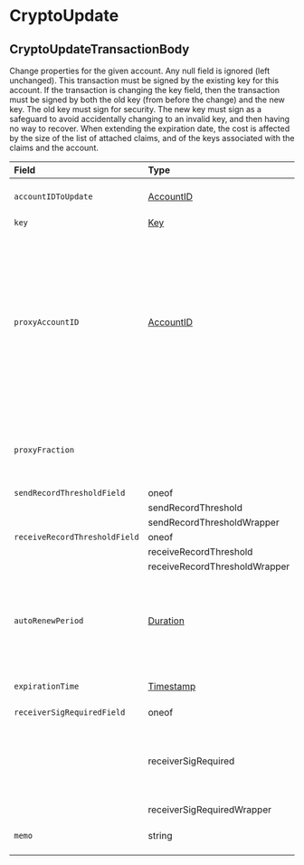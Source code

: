 # CryptoUpdate

## CryptoUpdateTransactionBody

Change properties for the given account. Any null field is ignored \(left unchanged\). This transaction must be signed by the existing key for this account. If the transaction is changing the key field, then the transaction must be signed by both the old key \(from before the change\) and the new key. The old key must sign for security. The new key must sign as a safeguard to avoid accidentally changing to an invalid key, and then having no way to recover. When extending the expiration date, the cost is affected by the size of the list of attached claims, and of the keys associated with the claims and the account.

| Field | Type | Description |
| :--- | :--- | :--- |
| `accountIDToUpdate` | [AccountID](../basic-types/accountid.md) | The account ID which is being updated in this transaction |
| `key` | [Key](../basic-types/key.md) | The new key |
| `proxyAccountID` | [AccountID](../basic-types/accountid.md) | ID of the account to which this account is proxy staked. If proxyAccountID is null, or is an invalid account, or is an account that isn't a node, then this account is automatically proxy staked to a node chosen by the network, but without earning payments. If the proxyAccountID account refuses to accept proxy staking , or if it is not currently running a node, then it will behave as if proxyAccountID was null. |
| `proxyFraction` |  | **\[Deprecated\].** payments earned from proxy staking are shared between the node and this account, with proxyFraction / 10000 going to this account |
| `sendRecordThresholdField` | oneof | **\[Deprecated v0.8.0**\] |
|  | sendRecordThreshold |  |
|  | sendRecordThresholdWrapper | google.protobuf.UInt64Value |
| `receiveRecordThresholdField` | oneof | **\[Deprecated v0.8.0**\] |
|  | receiveRecordThreshold |  |
|  | receiveRecordThresholdWrapper | google.protobuf.UInt64Value |
| `autoRenewPeriod` | [Duration](../miscellaneous/duration.md) | The duration in which it will automatically extend the expiration period. If it doesn't have enough balance, it extends as long as possible. If it is empty when it expires, then it is deleted. |
| `expirationTime` | [Timestamp](../miscellaneous/timestamp.md) | The new expiration time to extend to \(ignored if equal to or before the current one\) |
| `receiverSigRequiredField` | oneof |  |
|  | receiverSigRequired | \[Deprecated\] Do NOT use this field to set a false value because the server cannot distinguish from the default value. Use receiverSigRequiredWrapper field for this purpose. |
|  | receiverSigRequiredWrapper | google.protobuf.BoolValue |
| `memo` | string | The memo associated with the account \(UTF-8 encoding max 100 bytes\) |

